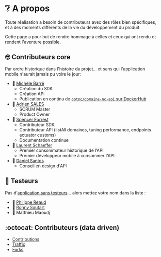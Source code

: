 # ❔ A propos

Toute réalisation a besoin de contributeurs avec des rôles bien spécifiques, et à des moments
différents de la vie du développement du produit.

Cette page a pour but de rendre hommage à celles et ceux qui ont rendu et rendent l'aventure possible.

## 🤓 Contributeurs core

Par ordre historique dans l'histoire du projet... et sans qui l'application mobile n'aurait jamais pu voire le jour:

- 👩 [Michèle Barré](https://www.linkedin.com/in/michelebarre/)
  - Création du SDK
  - Création API
  - Publication en continu de [`optnc/domaine-nc-api` sur DockerHub](https://hub.docker.com/r/optnc/domaine-nc-api)
- 👨 [Adrien SALES](https://www.linkedin.com/in/adrien-sales/)
  - SCRUM Master
  - Product Owner
- 👨 [Spencer Forrest](https://www.linkedin.com/in/spencer-forrest-opt/)
  - Contributeur SDK
  - Contributeur API (listAll domaines, tuning performance, endpoints actuator customs)
  - Documentation continue
- 👨 [Laurent Schaeffer](https://www.linkedin.com/in/laurent-schaeffer-%F0%9F%A7%91%E2%80%8D%F0%9F%92%BB-b1174a173/)
  - Premier consommateur historique de l'API
  - Premier développeur mobile à consommer l'API
- 🧔 [Daniel Santos](https://www.linkedin.com/in/daniel-santos-dev-fullstack/)
  - Conseil en design d'API

## 🧪 Testeurs

Pas d'[application sans testeurs](https://github.com/lschaeffer313/domaine-nc-mobile/issues/23)...
alors mettez votre nom dans la liste :

- 👨 [Philippe Reaud](https://www.linkedin.com/in/philippe-reaud/)
- 👨 [Ronny Soutart](https://www.linkedin.com/in/ronny-soutart/)
- 👨 Matthieu Maoudj

## :octocat:  Contributeurs (data driven)

- [Contributions](https://github.com/lschaeffer313/domaine-nc-mobile/graphs/contributors)
- [Traffic](https://github.com/lschaeffer313/domaine-nc-mobile/graphs/traffic)
- [Forks](https://github.com/lschaeffer313/domaine-nc-mobile/network/members)
